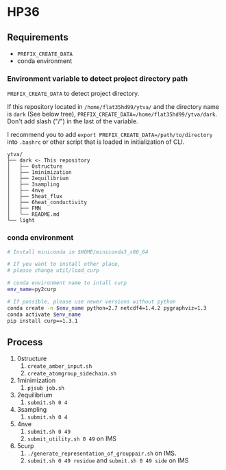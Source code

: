 # HP36

<!-- Write details of your system -->

## Requirements

- `PREFIX_CREATE_DATA`
- conda environment

### Environment variable to detect project directory path

`PREFIX_CREATE_DATA` to detect project directory.

If this repository located in `/home/flat35hd99/ytva/` and the directory name is `dark` (See below tree), `PREFIX_CREATE_DATA=/home/flat35hd99/ytva/dark`. Don't add slash ("/") in the last of the variable.

I recommend you to add `export PREFIX_CREATE_DATA=/path/to/directory` into `.bashrc` or other script that is loaded in initialization of CLI.

```
ytva/
├── dark <- This repository
│   ├── 0structure
│   ├── 1minimization
│   ├── 2equilibrium
│   ├── 3sampling
│   ├── 4nve
│   ├── 5heat_flux
│   ├── 6heat_conductivity
│   ├── FMN
│   └── README.md
└── light
```

### conda environment

```bash
# Install miniconda in $HOME/miniconda3_x86_64

# If you want to install other place,
# please change util/load_curp

# conda environment name to intall curp
env_name=py2curp

# If possible, please use newer versions without python
conda create -n $env_name python=2.7 netcdf4=1.4.2 pygraphviz=1.3
conda activate $env_name
pip install curp==1.3.1
```

## Process

1. 0structure
   1. `create_amber_input.sh`
   2. `create_atomgroup_sidechain.sh`
2. 1minimization
   1. `pjsub job.sh`
3. 2equilibrium
   1. `submit.sh 0 4`
4. 3sampling
   1. `submit.sh 0 4`
5. 4nve
   1. `submit.sh 0 49`
   2. `submit_utility.sh 0 49` on IMS
6. 5curp
   1. `./generate_representation_of_grouppair.sh` on IMS.
   2. `submit.sh 0 49 residue` and `submit.sh 0 49 side` on IMS
